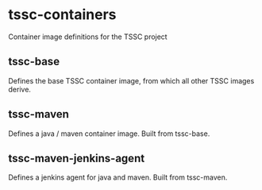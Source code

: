 # tssc-containers
Container image definitions for the TSSC project

## tssc-base
Defines the base TSSC container image, from which all other TSSC images derive.

## tssc-maven
Defines a java / maven container image. Built from tssc-base.

## tssc-maven-jenkins-agent
Defines a jenkins agent for java and maven. Built from tssc-maven.
